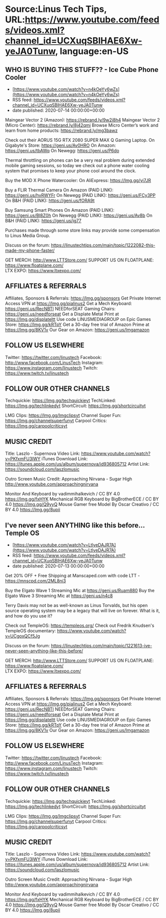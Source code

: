 # Source:Linus Tech Tips, URL:https://www.youtube.com/feeds/videos.xml?channel_id=UCXuqSBlHAE6Xw-yeJA0Tunw, language:en-US

## WHO IS BUYING THIS STUFF?? - Ice Cube Phone Cooler
 - [https://www.youtube.com/watch?v=n4kOeYy6wZs](https://www.youtube.com/watch?v=n4kOeYy6wZs)
 - RSS feed: https://www.youtube.com/feeds/videos.xml?channel_id=UCXuqSBlHAE6Xw-yeJA0Tunw
 - date published: 2020-07-14 00:00:00+00:00

Maingear Vector 2 (Amazon): https://rebrand.ly/9w2i8h4
Maingear Vector 2 (Micro Center): https://rebrand.ly/8j42qmi
Browse Micro Center’s work and learn from home products: https://rebrand.ly/mg3bawz

Check out their AORUS 15G RTX 2080 SUPER MAX Q Gaming Laptop.
On Gigabyte's Store: https://geni.us/Av0HRO
On Amazon: https://geni.us/tbAWq
On Newegg: https://geni.us/P6do

Thermal throttling on phones can be a very real problem during extended mobile gaming sessions, so today we check out a phone water cooling system that promises to keep your phone cool around the clock.

Buy the MOD X Phone Watercooler: 
On AliExpress: https://lmg.gg/yi7JR

Buy a FLIR Thermal Camera
On Amazon (PAID LINK): https://geni.us/hvRWYFr
On Newegg (PAID LINK): https://geni.us/FCy3PP
On B&H (PAID LINK): https://geni.us/fORA9t

Buy Samsung Smart Phones
On Amazon (PAID LINK): https://geni.us/BI8Z0h
On Newegg (PAID LINK): https://geni.us/Av8b
On B&H (PAID LINK): https://geni.us/jg77

Purchases made through some store links may provide some compensation to Linus Media Group.

Discuss on the forum: https://linustechtips.com/main/topic/1222082-this-made-my-phone-faster/

GET MERCH: http://www.LTTStore.com/
SUPPORT US ON FLOATPLANE: https://www.floatplane.com/  
LTX EXPO: https://www.ltxexpo.com/   

AFFILIATES & REFERRALS
---------------------------------------------------
Affiliates, Sponsors & Referrals: https://lmg.gg/sponsors
Get Private Internet Access VPN at https://lmg.gg/pialinus2
Get a Mech Keyboard: https://geni.us/RecNBTI
NEEDforSEAT Gaming Chairs: https://geni.us/needforseat
Get a Displate Metal Print at https://lmg.gg/displateltt
Use code LINUSMEDIAGROUP on Epic Games Store: https://lmg.gg/kRTpY
Get a 30-day free trial of Amazon Prime at https://lmg.gg/8KV1v
Our Gear on Amazon: https://geni.us/lmgamazon
 
FOLLOW US ELSEWHERE
---------------------------------------------------  
Twitter: https://twitter.com/linustech
Facebook: http://www.facebook.com/LinusTech
Instagram: https://www.instagram.com/linustech
Twitch: https://www.twitch.tv/linustech

FOLLOW OUR OTHER CHANNELS
---------------------------------------------------  
Techquickie: https://lmg.gg/techquickieyt
TechLinked: https://lmg.gg/techlinkedyt
ShortCircuit: https://lmg.gg/shortcircuityt

LMG Clips: https://lmg.gg/lmgclipsyt
Channel Super Fun: https://lmg.gg/channelsuperfunyt
Carpool Critics: https://lmg.gg/carpoolcriticsyt

MUSIC CREDIT
---------------------------------------------------  
Title: Laszlo - Supernova
Video Link: https://www.youtube.com/watch?v=PKfxmFU3lWY
iTunes Download Link: https://itunes.apple.com/us/album/supernova/id936805712
Artist Link: https://soundcloud.com/laszlomusic

Outro Screen Music Credit: Approaching Nirvana - Sugar High http://www.youtube.com/approachingnirvana

Monitor And Keyboard by vadimmihalkevich / CC BY 4.0 https://lmg.gg/fxHYK 
Mechanical RGB Keyboard by BigBrotherECE / CC BY 4.0 https://lmg.gg/Q9yyQ 
Mouse Gamer free Model By Oscar Creativo / CC BY 4.0 https://lmg.gg/8upii

## I've never seen ANYTHING like this before... Temple OS
 - [https://www.youtube.com/watch?v=LtlyeDAJR7A](https://www.youtube.com/watch?v=LtlyeDAJR7A)
 - RSS feed: https://www.youtube.com/feeds/videos.xml?channel_id=UCXuqSBlHAE6Xw-yeJA0Tunw
 - date published: 2020-07-13 00:00:00+00:00

Get 20% OFF + Free Shipping at Manscaped.com with code LTT - https://mnscpd.com/2ML8ni3

Buy the Elgato Wave 1 Streaming Mic at https://geni.us/Ruam880
Buy the Elgato Wave 3 Streaming Mic at https://geni.us/n4c8

Terry Davis may not be as well-known as Linus Torvalds, but his open source operating system may be a legacy that will live on forever. What is it, and how do you use it?

Check out TempleOS: https://templeos.org/
Check out Fredrik Knudsen's TempleOS documentary: https://www.youtube.com/watch?v=UCgoxQCf5Jg

Discuss on the forum: https://linustechtips.com/main/topic/1221613-ive-never-seen-anything-like-this-before/


GET MERCH: http://www.LTTStore.com/
SUPPORT US ON FLOATPLANE: https://www.floatplane.com/  
LTX EXPO: https://www.ltxexpo.com/   

AFFILIATES & REFERRALS
---------------------------------------------------
Affiliates, Sponsors & Referrals: https://lmg.gg/sponsors
Get Private Internet Access VPN at https://lmg.gg/pialinus2
Get a Mech Keyboard: https://geni.us/RecNBTI
NEEDforSEAT Gaming Chairs: https://geni.us/needforseat
Get a Displate Metal Print at https://lmg.gg/displateltt
Use code LINUSMEDIAGROUP on Epic Games Store: https://lmg.gg/kRTpY
Get a 30-day free trial of Amazon Prime at https://lmg.gg/8KV1v
Our Gear on Amazon: https://geni.us/lmgamazon
 
FOLLOW US ELSEWHERE
---------------------------------------------------  
Twitter: https://twitter.com/linustech
Facebook: http://www.facebook.com/LinusTech
Instagram: https://www.instagram.com/linustech
Twitch: https://www.twitch.tv/linustech

FOLLOW OUR OTHER CHANNELS
---------------------------------------------------  
Techquickie: https://lmg.gg/techquickieyt
TechLinked: https://lmg.gg/techlinkedyt
ShortCircuit: https://lmg.gg/shortcircuityt

LMG Clips: https://lmg.gg/lmgclipsyt
Channel Super Fun: https://lmg.gg/channelsuperfunyt
Carpool Critics: https://lmg.gg/carpoolcriticsyt

MUSIC CREDIT
---------------------------------------------------  
Title: Laszlo - Supernova
Video Link: https://www.youtube.com/watch?v=PKfxmFU3lWY
iTunes Download Link: https://itunes.apple.com/us/album/supernova/id936805712
Artist Link: https://soundcloud.com/laszlomusic

Outro Screen Music Credit: Approaching Nirvana - Sugar High http://www.youtube.com/approachingnirvana

Monitor And Keyboard by vadimmihalkevich / CC BY 4.0 https://lmg.gg/fxHYK 
Mechanical RGB Keyboard by BigBrotherECE / CC BY 4.0 https://lmg.gg/Q9yyQ 
Mouse Gamer free Model By Oscar Creativo / CC BY 4.0 https://lmg.gg/8upii

